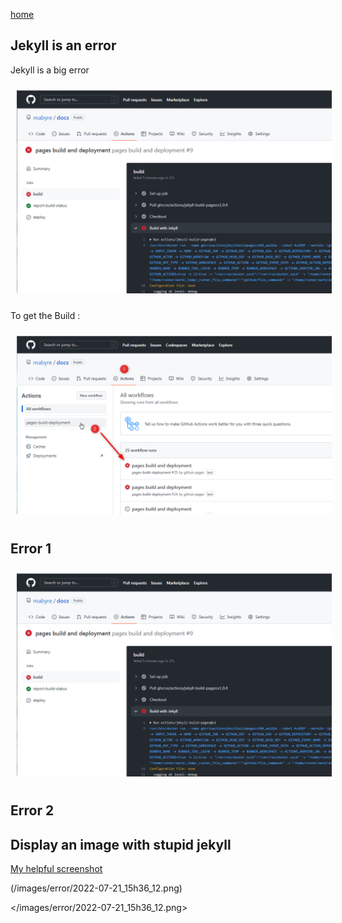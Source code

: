 [home](../home)

## Jekyll is an error

Jekyll is a big error

<img style="margin: 10px" src="https://github.com/mabyre/mabyre.github.io/blob/master/images/error/2022-07-21_15h36_12.png" alt="Github Pages Settings" />

To get the Build :

<img style="margin: 10px" src="https://github.com/mabyre/docs/blob/master/images/2022-12-19_15h19_55.png" alt="Access to build" />

## Error 1

<img style="margin: 10px" src="https://github.com/mabyre/docs/blob/master/images/2022-07-21_15h36_12.png" alt="Error" />

## Error 2

## Display an image with stupid jekyll

[My helpful screenshot](/images/error/2022-07-21_15h36_12.png)

(/images/error/2022-07-21_15h36_12.png)

</images/error/2022-07-21_15h36_12.png>
